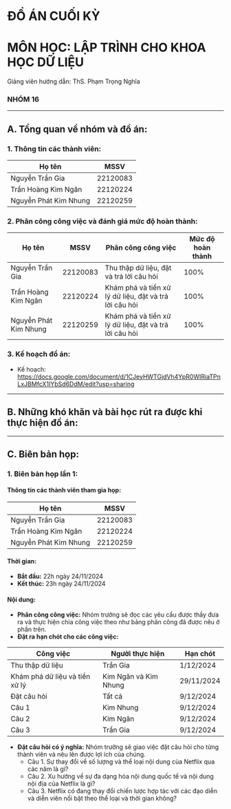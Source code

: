 # ĐỒ ÁN CUỐI KỲ
# MÔN HỌC: LẬP TRÌNH CHO KHOA HỌC DỮ LIỆU
Giảng viên hướng dẫn: ThS. Phạm Trọng Nghĩa
### NHÓM 16 ###
---
## A. Tổng quan về nhóm và đồ án:
### 1. Thông tin các thành viên:
|Họ tên                 |MSSV    |
|-----------------------|--------|
|Nguyễn Trần Gia        |22120083|
|Trần Hoàng Kim Ngân    |22120224|
|Nguyễn Phát Kim Nhung  |22120259|

### 2. Phân công công việc và đánh giá mức độ hoàn thành:
|Họ tên                 |MSSV    |Phân công công việc                                   |Mức độ hoàn thành|
|-----------------------|--------|------------------------------------------------------|-----------------|
|Nguyễn Trần Gia        |22120083|Thu thập dữ liệu, đặt và trả lời câu hỏi              |100%             |
|Trần Hoàng Kim Ngân    |22120224|Khám phá và tiền xử lý dữ liệu, đặt và trả lời câu hỏi|100%             |
|Nguyễn Phát Kim Nhung  |22120259|Khám phá và tiền xử lý dữ liệu, đặt và trả lời câu hỏi|100%             |

### 3. Kế hoạch đồ án:
- Kế hoạch: https://docs.google.com/document/d/1CJeyHWTGjdVh4YpR0WIRiaTPnLxJBMfcX1IYbSd6DdM/edit?usp=sharing
---
## B. Những khó khăn và bài học rút ra được khi thực hiện đồ án:

---
## C. Biên bản họp:
### 1. Biên bản họp lần 1:
#### Thông tin các thành viên tham gia họp:

|Họ tên                 |MSSV    |
|-----------------------|--------|
|Nguyễn Trần Gia        |22120083|
|Trần Hoàng Kim Ngân    |22120224|
|Nguyễn Phát Kim Nhung  |22120259|

#### Thời gian:
  - **Bắt đầu:** 22h ngày 24/11/2024
  - **Kết thúc:** 23h ngày 24/11/2024
#### Nội dung:
  - **Phân công công việc:** Nhóm trưởng sẽ đọc các yêu cẩu được thầy đưa ra và thực hiện chia công việc theo như bảng phân công đã được nêu ở phần trên.
  - **Đặt ra hạn chót cho các công việc:**

|Công việc                     |Người thực hiện      |Hạn chót  |
|------------------------------|---------------------|----------|
|Thu thập dữ liệu              |Trần Gia             |1/12/2024 |
|Khám phá dữ liệu và tiền xử lý|Kim Ngân và Kim Nhung|29/11/2024|
|Đặt câu hỏi                   |Tất cả               |9/12/2024 |
|Câu 1                         |Kim Nhung            |9/12/2024 |
|Câu 2                         |Kim Ngân             |9/12/2024 |
|Câu 3                         |Trần Gia             |9/12/2024 |

  - **Đặt câu hỏi có ý nghĩa:** Nhóm trưởng sẽ giao việc đặt câu hỏi cho từng thành viên và nêu lên được lợi ích của chúng.
    - Câu 1. Sự thay đổi về số lượng và thể loại nội dung của Netflix qua các năm là gì?
    - Câu 2. Xu hướng về sự đa dạng hóa nội dung quốc tế và nội dung nội địa của Netflix là gì?
    - Câu 3. Netflix có đang thay đổi chiến lược hợp tác với các đạo diễn và diễn viên nổi bật theo thể loại và thời gian không?
